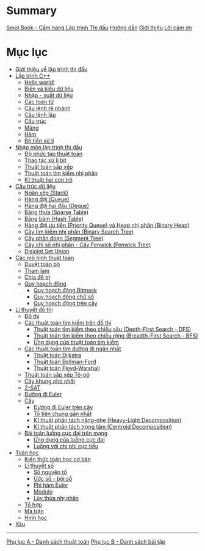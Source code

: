 # Summary

[Smol Book - Cẩm nang Lập trình Thi đấu](./title-page.md)
[Hướng dẫn](./guide.md)
[Giới thiệu](./introduction.md)
[Lời cảm ơn](./acknowledgements.md)

# Mục lục

- [Giới thiệu về lập trình thi đấu](./introduction/README.md)
- [Lập trình C++](./programming/README.md)
  - [Hello world!](./programming/hello-world.md)
  - [Biến và kiểu dữ liệu](./programming/variables-data-types.md)
  - [Nhập - xuất dữ liệu](./programming/io.md)
  - [Các toán tử](./programming/operators.md)
  - [Câu lệnh rẽ nhánh](./programming/if-else.md)
  - [Câu lệnh lặp](./programming/loop.md)
  - [Cấu trúc](./programming/struct.md)
  - [Mảng](./programming/array.md)
  - [Hàm](./programming/function.md)
  - [Bộ tiền xử lí](./programming/preprocessor.md)
- [Nhập môn lập trình thi đấu](./basic/README.md)
  - [Độ phức tạp thuật toán](./basic/algo-complexity.md)
  - [Thao tác xử lí bit](./basic/bit-manipulation.md)
  - [Thuật toán sắp xếp](./basic/sorting.md)
  - [Thuật toán tìm kiếm nhị phân](./basic/binary-search.md)
  - [Kĩ thuật hai con trỏ](./basic/two-pointers.md)
- [Cấu trúc dữ liệu](./data-structures/README.md)
  - [Ngăn xếp (Stack)](./data-structures/stack.md)
  - [Hàng đợi (Queue)](./data-structures/queue.md)
  - [Hàng đợi hai đầu (Deque)](./data-structures/deque.md)
  - [Bảng thưa (Sparse Table)](./data-structures/sparse-table.md)
  - [Bảng băm (Hash Table)](./data-structures/hash-table.md)
  - [Hàng đợi ưu tiên (Priority Queue) và Heap nhị phân (Binary Heap)]()
  - [Cây tìm kiếm nhị phân (Binary Search Tree)]()
  - [Cây phân đoạn (Segment Tree)](./data-structures/segment-tree.md)
  - [Cây chỉ số nhị phân - Cây Fenwick (Fenwick Tree)](./data-structures/fenwick.md)
  - [Disjoint Set Union](./data-structures/dsu.md)
- [Các mô hình thuật toán](./algo-paradigms/README.md)
  - [Duyệt toàn bộ](./algo-paradigms/complete-search.md)
  - [Tham lam](./algo-paradigms/greedy.md)
  - [Chia để trị](./algo-paradigms/dnc.md)
  - [Quy hoạch động](./algo-paradigms/dp.md)
    - [Quy hoạch động Bitmask]()
    - [Quy hoạch động chữ số](./algo-paradigms/digit-dp.md)
    - [Quy hoạch động trên cây]()
- [Lí thuyết đồ thị](./graph-theory/README.md)
  - [Đồ thị](./graph-theory/overview.md)
  - [Các thuật toán tìm kiếm trên đồ thị](./graph-theory/graph-traversal.md)
    - [Thuật toán tìm kiếm theo chiều sâu (Depth-First Search - DFS)](./graph-theory/dfs.md)
    - [Thuật toán tìm kiếm theo chiều rộng (Breadth-First Search - BFS)](./graph-theory/bfs.md)
    - [Ứng dụng của thuật toán tìm kiếm](./graph-theory/graph-traversal-applications.md)
  - [Các thuật toán tìm đường đi ngắn nhất](./graph-theory/shortest-path.md)
    - [Thuật toán Dijkstra](./graph-theory/dijkstra.md)
    - [Thuật toán Bellman-Ford](./graph-theory/bellman-ford.md)
    - [Thuật toán Floyd-Warshall](./graph-theory/floyd-warshall.md)
  - [Thuật toán sắp xếp Tô-pô](./graph-theory/topo.md)
  - [Cây khung nhỏ nhất](./graph-theory/mst.md)
  - [2-SAT]()
  - [Đường đi Euler](./graph-theory/eulerian-trail.md)
  - [Cây](./graph-theory/tree.md)
    - [Đường đi Euler trên cây]()
    - [Tổ tiên chung gần nhất]()
    - [Kĩ thuật phân tách nặng-nhẹ (Heavy-Light Decomposition)]()
    - [Kĩ thuật phân tách trọng tâm (Centroid Decomposition)]()
  - [Bài toán luồng cực đại trên mạng]()
    - [Ứng dụng của luồng cực đại]()
    - [Luồng với chi phí cực tiểu]()
- [Toán học](./math/README.md)
  - [Kiến thức toán học cơ bản]()
  - [Lí thuyết số]()
    - [Số nguyên tố]()
    - [Ước số - bội số]()
    - [Phi hàm Euler]()
    - [Modulo]()
    - [Lũy thừa nhị phân]()
  - [Tổ hợp]()
  - [Ma trận]()
  - [Hình học]()
- [Xâu]()

---

[Phụ lục A - Danh sách thuật toán]()
[Phụ lục B - Danh sách bài tập]()